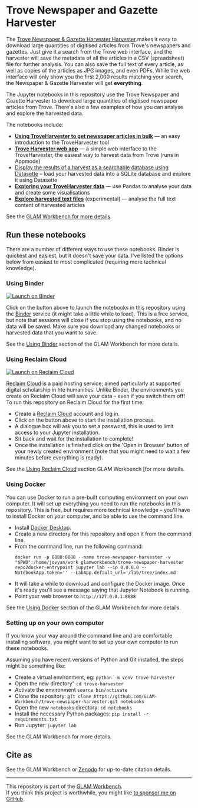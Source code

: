 # Trove Newspaper and Gazette Harvester

The [Trove Newspaper & Gazette Harvester Harvester](https://pypi.org/project/troveharvester/) makes it easy to download large quantities of digitised articles from Trove's newspapers and gazettes. Just give it a search from the Trove web interface, and the harvester will save the metadata of all the articles in a CSV (spreadsheet) file for further analysis. You can also save the full text of every article, as well as copies of the articles as JPG images, and even PDFs. While the web interface will only show you the first 2,000 results matching your search, the Newspaper & Gazette Harvester will get **everything**.

The Jupyter notebooks in this repository use the Trove Newspaper and Gazette Harvester to download large quantities of digitised newspaper articles from Trove. There's also a few examples of how you can analyse and explore the harvested data.

The notebooks include:

* [**Using TroveHarvester to get newspaper articles in bulk**](Using-TroveHarvester-to-get-newspaper-articles-in-bulk.ipynb) — an easy introduction to the TroveHarvester tool
* [**Trove Harvester web app**](newspaper_harvester_app.ipynb) — a simple web interface to the TroveHarvester, the easiest way to harvest data from Trove (runs in Appmode)
* [Display the results of a harvest as a searchable database using Datasette](display_harvest_results_using_datasette.ipynb) – load your harvested data into a SQLite database and explore it using Datasette
* [**Exploring your TroveHarvester data**](Exploring-your-TroveHarvester-data.ipynb) — use Pandas to analyse your data and create some visualisations
* [**Explore harvested text files**](Explore-harvested-text-files.ipynb) (experimental) — analyse the full text content of harvested articles

See the [GLAM Workbench for more details](https://glam-workbench.github.io/trove-harvester/).

<!-- START RUN INFO -->

## Run these notebooks

There are a number of different ways to use these notebooks. Binder is quickest and easiest, but it doesn't save your data. I've listed the options below from easiest to most complicated (requiring more technical knowledge).

### Using Binder

[![Launch on Binder](https://mybinder.org/badge_logo.svg)](https://mybinder.org/v2/gh/GLAM-Workbench/trove-newspaper-harvester/master)

Click on the button above to launch the notebooks in this repository using the [Binder](https://mybinder.org/) service (it might take a little while to load). This is a free service, but note that sessions will close if you stop using the notebooks, and no data will be saved. Make sure you download any changed notebooks or harvested data that you want to save.

See the [Using Binder](https://glam-workbench.net/using-binder/) section of the GLAM Workbench for more details.

### Using Reclaim Cloud

[![Launch on Reclaim Cloud](https://glam-workbench.github.io/images/launch-on-reclaim-cloud.svg)](https://app.my.reclaim.cloud/?manifest=https://raw.githubusercontent.com/GLAM-Workbench/trove-newspaper-harvester/master/reclaim-manifest.jps)

[Reclaim Cloud](https://reclaim.cloud/) is a paid hosting service, aimed particularly at supported digital scholarship in hte humanities. Unlike Binder, the environments you create on Reclaim Cloud will save your data – even if you switch them off! To run this repository on Reclaim Cloud for the first time:

* Create a [Reclaim Cloud](https://reclaim.cloud/) account and log in.
* Click on the button above to start the installation process.
* A dialogue box will ask you to set a password, this is used to limit access to your Jupyter installation.
* Sit back and wait for the installation to complete!
* Once the installation is finished click on the 'Open in Browser' button of your newly created environment (note that you might need to wait a few minutes before everything is ready).

See the [Using Reclaim Cloud](https://glam-workbench.net/using-reclaim-cloud/) section GLAM Workbench [for more details.

### Using Docker

You can use Docker to run a pre-built computing environment on your own computer. It will set up everything you need to run the notebooks in this repository. This is free, but requires more technical knowledge – you'll have to install Docker on your computer, and be able to use the command line.

* Install [Docker Desktop](https://docs.docker.com/get-docker/).
* Create a new directory for this repository and open it from the command line.
* From the command line, run the following command:  
  ```
  docker run -p 8888:8888 --name trove-newspaper-harvester -v "$PWD":/home/jovyan/work glamworkbench/trove-newspaper-harvester repo2docker-entrypoint jupyter lab --ip 0.0.0.0 --NotebookApp.token='' --LabApp.default_url='/lab/tree/index.md'
  ```
* It will take a while to download and configure the Docker image. Once it's ready you'll see a message saying that Jupyter Notebook is running.
* Point your web browser to `http://127.0.0.1:8888`

See the [Using Docker](https://glam-workbench.net/using-docker/) section of the GLAM Workbench for more details.

### Setting up on your own computer

If you know your way around the command line and are comfortable installing software, you might want to set up your own computer to run these notebooks.

Assuming you have recent versions of Python and Git installed, the steps might be something like:

* Create a virtual environment, eg: `python -m venv trove-harvester`
* Open the new directory" `cd trove-harvester`
* Activate the environment `source bin/activate`
* Clone the repository: `git clone https://github.com/GLAM-Workbench/trove-newspaper-harvester.git notebooks`
* Open the new `notebooks` directory: `cd notebooks`
* Install the necessary Python packages: `pip install -r requirements.txt`
* Run Jupyter: `jupyter lab`

See the GLAM Workbench for more details.

<!-- END RUN INFO -->

## Cite as

See the GLAM Workbench or [Zenodo](https://doi.org/10.5281/zenodo.3545044) for up-to-date citation details.

----

This repository is part of the [GLAM Workbench](https://glam-workbench.github.io/).  
If you think this project is worthwhile, you might like [to sponsor me on GitHub](https://github.com/sponsors/wragge?o=esb).
